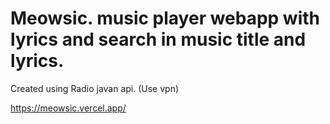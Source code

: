 # Meowsic. music player webapp with lyrics and search in music title and lyrics.
Created using Radio javan api. (Use vpn)


https://meowsic.vercel.app/
